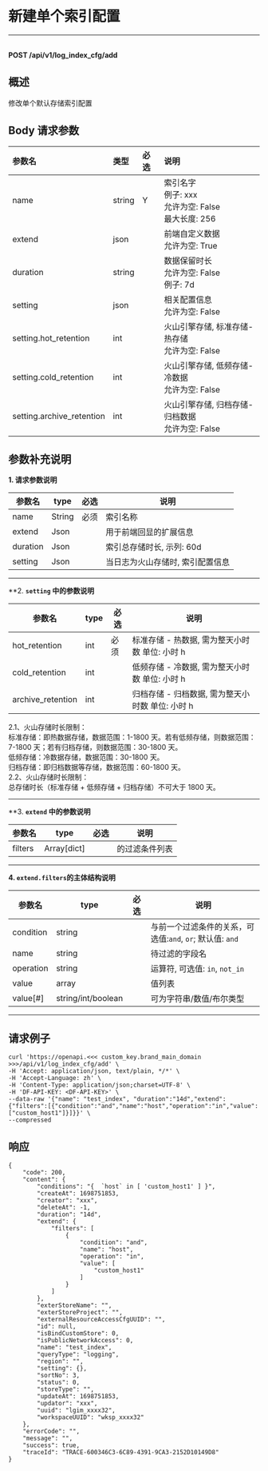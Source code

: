 # 新建单个索引配置

---

<br />**POST /api/v1/log_index_cfg/add**

## 概述
修改单个默认存储索引配置




## Body 请求参数

| 参数名        | 类型     | 必选   | 说明              |
|:-----------|:-------|:-----|:----------------|
| name | string | Y | 索引名字<br>例子: xxx <br>允许为空: False <br>最大长度: 256 <br> |
| extend | json |  | 前端自定义数据<br>允许为空: True <br> |
| duration | string |  | 数据保留时长<br>允许为空: False <br>例子: 7d <br> |
| setting | json |  | 相关配置信息<br>允许为空: False <br> |
| setting.hot_retention | int |  | 火山引擎存储, 标准存储-热存储<br>允许为空: False <br> |
| setting.cold_retention | int |  | 火山引擎存储, 低频存储-冷数据<br>允许为空: False <br> |
| setting.archive_retention | int |  | 火山引擎存储, 归档存储-归档数据<br>允许为空: False <br> |

## 参数补充说明



**1. 请求参数说明**

|  参数名                |   type  | 必选  |          说明          |
|-----------------------|----------|----|------------------------|
|name                   |String|必须| 索引名称|
|extend                   |Json|| 用于前端回显的扩展信息|
|duration                   |Json|| 索引总存储时长, 示列: 60d|
|setting                   |Json|| 当日志为火山存储时, 索引配置信息|

--------------

**2. **`setting` 中的参数说明**

|  参数名                |   type  | 必选  |          说明          |
|-----------------------|----------|----|------------------------|
|hot_retention                   |int|必须| 标准存储 - 热数据, 需为整天小时数 单位: 小时 h |
|cold_retention                   |int|| 低频存储 - 冷数据, 需为整天小时数 单位: 小时 h|
|archive_retention                   |int|| 归档存储 - 归档数据, 需为整天小时数 单位: 小时 h|

2.1、火山存储时长限制：
      <br/>
标准存储：即热数据存储，数据范围：1-1800 天。若有低频存储，则数据范围：7-1800 天；若有归档存储，则数据范围：30-1800 天。
      <br/>
低频存储：冷数据存储，数据范围：30-1800 天。
      <br/>
归档存储：即归档数据等存储，数据范围：60-1800 天。
      <br/>
2.2、火山存储时长限制：
      <br/>
总存储时长（标准存储 + 低频存储 + 归档存储）不可大于 1800 天。

--------------

**3. **`extend` 中的参数说明**

|  参数名                |   type  | 必选  |          说明          |
|-----------------------|----------|----|------------------------|
|filters                   |Array[dict]|| 的过滤条件列表|

--------------

**4. `extend.filters`的主体结构说明**

|  参数名             |   type  | 必选  |          说明          |
|--------------------|----------|----|------------------------|
|condition           |string |  |  与前一个过滤条件的关系，可选值:`and`, `or`; 默认值: `and` |
|name                |string |  |  待过滤的字段名 |
|operation           |string |  |  运算符, 可选值:  `in`, `not_in`|
|value               |array |  |  值列表 |
|value[#]            |string/int/boolean |  | 可为字符串/数值/布尔类型|

--------------




## 请求例子
```shell
curl 'https://openapi.<<< custom_key.brand_main_domain >>>/api/v1/log_index_cfg/add' \
-H 'Accept: application/json, text/plain, */*' \
-H 'Accept-Language: zh' \
-H 'Content-Type: application/json;charset=UTF-8' \
-H 'DF-API-KEY: <DF-API-KEY>' \
--data-raw '{"name": "test_index", "duration":"14d","extend":{"filters":[{"condition":"and","name":"host","operation":"in","value":["custom_host1"]}]}}' \
--compressed
```




## 响应
```shell
{
    "code": 200,
    "content": {
        "conditions": "{  `host` in [ 'custom_host1' ] }",
        "createAt": 1698751853,
        "creator": "xxx",
        "deleteAt": -1,
        "duration": "14d",
        "extend": {
            "filters": [
                {
                    "condition": "and",
                    "name": "host",
                    "operation": "in",
                    "value": [
                        "custom_host1"
                    ]
                }
            ]
        },
        "exterStoreName": "",
        "exterStoreProject": "",
        "externalResourceAccessCfgUUID": "",
        "id": null,
        "isBindCustomStore": 0,
        "isPublicNetworkAccess": 0,
        "name": "test_index",
        "queryType": "logging",
        "region": "",
        "setting": {},
        "sortNo": 3,
        "status": 0,
        "storeType": "",
        "updateAt": 1698751853,
        "updator": "xxx",
        "uuid": "lgim_xxxx32",
        "workspaceUUID": "wksp_xxxx32"
    },
    "errorCode": "",
    "message": "",
    "success": true,
    "traceId": "TRACE-600346C3-6C89-4391-9CA3-2152D10149D8"
} 
```




